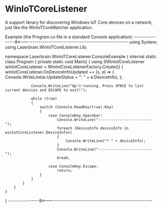# WinIoTCoreListener
A support library for discovering Windows IoT Core devices on a network, just like the WinIoTCoreWatcher application.

Example (the Program.cs file in a standard Console application):
----------------8<------------------------------------------------------
using System;
using Laserbrain.WinIoTCoreListener.Lib;

namespace Laserbrain.WinIoTCoreListener.ConsoleExample
{
	internal static class Program
	{
		private static void Main()
		{
			using (IWinIotCoreListener winIotCoreListener = WinIotCoreListenerFactory.Create())
			{
				winIotCoreListener.OnDeviceInfoUpdated += (s, e) =>
				{
					Console.WriteLine(e.UpdateStatus + ": " + e.DeviceInfo);
				};

				Console.WriteLine("Up'n'running. Press SPACE to list current devices and ESCAPE to exit!");

				while (true)
				{
					switch (Console.ReadKey(true).Key)
					{
						case ConsoleKey.Spacebar:
							Console.WriteLine("-------------------------");
							foreach (DeviceInfo deviceInfo in winIotCoreListener.DeviceInfos)
							{
								Console.WriteLine("* " + deviceInfo);
							}
							Console.WriteLine("-------------------------");
							break;

						case ConsoleKey.Escape:
							return;
					}
				}
			}
		}
	}
}
----------------8<------------------------------------------------------
